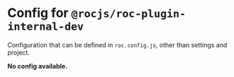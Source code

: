 # Config for `@rocjs/roc-plugin-internal-dev`

Configuration that can be defined in `roc.config.js`, other than settings and project.

__No config available.__
